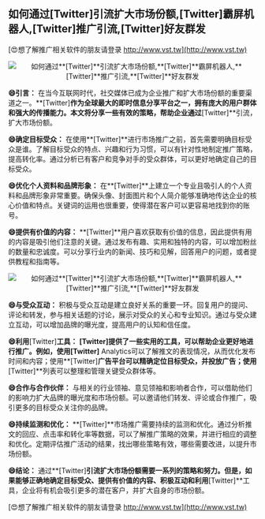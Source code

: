 ## **如何通过**[Twitter]**引流扩大市场份额,**[Twitter]**霸屏机器人,**[Twitter]**推广引流,**[Twitter]**好友群发**

[😍想了解推广相关软件的朋友请登录 http://www.vst.tw](http://www.vst.tw)

 <center><img src="https://vst.tw/MP4/tuiguang/png/4.png" alt="如何通过**[Twitter]**引流扩大市场份额,**[Twitter]**霸屏机器人,**[Twitter]**推广引流,**[Twitter]**好友群发"></center>

**😄引言：**
在当今互联网时代，社交媒体已成为企业推广和扩大市场份额的重要渠道之一。**[Twitter]**作为全球最大的即时信息分享平台之一，拥有庞大的用户群体和强大的传播能力。本文将分享一些有效的策略，帮助企业通过**[Twitter]**引流，扩大市场份额。

**😄确定目标受众：**
在使用**[Twitter]**进行市场推广之前，首先需要明确目标受众是谁。了解目标受众的特点、兴趣和行为习惯，可以有针对性地制定推广策略，提高转化率。通过分析已有客户和竞争对手的受众群体，可以更好地确定自己的目标受众。

**😄优化个人资料和品牌形象：**
在**[Twitter]**上建立一个专业且吸引人的个人资料和品牌形象非常重要。确保头像、封面图片和个人简介能够准确地传达企业的核心价值和特点。关键词的运用也很重要，使得潜在客户可以更容易地找到你的账号。

**😄提供有价值的内容：**
**[Twitter]**用户喜欢获取有价值的信息，因此提供有用的内容是吸引他们注意的关键。通过发布有趣、实用和独特的内容，可以增加粉丝的数量和忠诚度。可以分享行业内的新闻、技巧和见解，回答用户的问题，或者提供教程和指南等。

 <center><img src="https://vst.tw/MP4/tuiguang/png/8.png" alt="如何通过**[Twitter]**引流扩大市场份额,**[Twitter]**霸屏机器人,**[Twitter]**推广引流,**[Twitter]**好友群发"></center>

**😄与受众互动：**
积极与受众互动是建立良好关系的重要一环。回复用户的提问、评论和转发，参与相关话题的讨论，展示对受众的关心和专业知识。通过与受众建立互动，可以增加品牌的曝光度，提高用户的认知和信任度。

**😄利用**[Twitter]**工具：**
**[Twitter]**提供了一些实用的工具，可以帮助企业更好地进行推广。例如，使用**[Twitter]** Analytics可以了解推文的表现情况，从而优化发布时间和内容；使用**[Twitter]**广告平台可以精确定位目标受众，并投放广告；使用**[Twitter]**列表可以整理和管理关键受众群体等。

**😄合作与合作伙伴：**
与相关的行业领袖、意见领袖和影响者合作，可以借助他们的影响力扩大品牌的曝光度和市场份额。可以邀请他们转发、评论或合作推广，吸引更多的目标受众关注你的品牌。

**😄持续监测和优化：**
**[Twitter]**市场推广需要持续的监测和优化。通过分析推文的回应、点击率和转化率等数据，可以了解推广策略的效果，并进行相应的调整和优化。定期评估推广活动的结果，找出哪些策略有效，哪些需要改进，以提升市场份额。

**😄结论：**
通过**[Twitter]**引流扩大市场份额需要一系列的策略和努力。但是，如果能够正确地确定目标受众、提供有价值的内容、积极互动和利用**[Twitter]**工具，企业将有机会吸引更多的潜在客户，并扩大自身的市场份额。

[😍想了解推广相关软件的朋友请登录 http://www.vst.tw](http://www.vst.tw)



